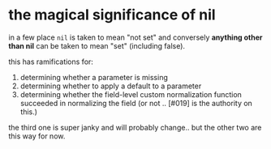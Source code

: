 # the magical significance of nil

in a few place `nil` is taken to mean "not set" and conversely
**anything other than nil** can be taken to mean "set" (including false).

this has ramifications for:

1) determining whether a parameter is missing
2) determining whether to apply a default to a parameter
3) determining whether the field-level custom normalization function
   succeeded in normalizing the field (or not .. [#019] is the authority
   on this.)

the third one is super janky and will probably change..
but the other two are this way for now.
